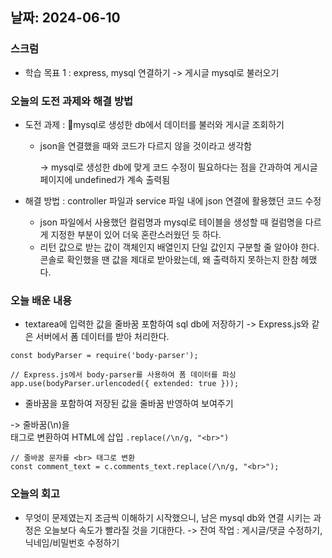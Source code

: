 ## 날짜: 2024-06-10

### 스크럼
- 학습 목표 1 : express, mysql 연결하기 -> 게시글 mysql로 불러오기

### 오늘의 도전 과제와 해결 방법
- 도전 과제 : mysql로 생성한 db에서 데이터를 불러와 게시글 조회하기
  - json을 연결했을 때와 코드가 다르지 않을 것이라고 생각함 

    -> mysql로 생성한 db에 맞게 코드 수정이 필요하다는 점을 간과하여 게시글 페이지에 undefined가 계속 출력됨

- 해결 방법 : controller 파일과 service 파일 내에 json 연결에 활용했던 코드 수정
  - json 파일에서 사용했던 컬럼명과 mysql로 테이블을 생성할 때 컬럼명을 다르게 지정한 부분이 있어 더욱 혼란스러웠던 듯 하다.
  - 리턴 값으로 받는 값이 객체인지 배열인지 단일 값인지 구분할 줄 알아야 한다. 콘솔로 확인했을 땐 값을 제대로 받아왔는데, 왜 출력하지 못하는지 한참 헤맸다.

### 오늘 배운 내용
- textarea에 입력한 값을 줄바꿈 포함하여 sql db에 저장하기   -> Express.js와 같은 서버에서 폼 데이터를 받아 처리한다. 

``` JS
const bodyParser = require('body-parser');

// Express.js에서 body-parser를 사용하여 폼 데이터를 파싱
app.use(bodyParser.urlencoded({ extended: true }));
```

- 줄바꿈을 포함하여 저장된 값을 줄바꿈 반영하여 보여주기

-> 줄바꿈(\n)을 <br> 태그로 변환하여 HTML에 삽입 `.replace(/\n/g, "<br>")`

```
// 줄바꿈 문자를 <br> 태그로 변환
const comment_text = c.comments_text.replace(/\n/g, "<br>");
```

### 오늘의 회고
- 무엇이 문제였는지 조금씩 이해하기 시작했으니, 남은 mysql db와 연결 시키는 과정은 오늘보다 속도가 빨라질 것을 기대한다.    -> 잔여 작업 : 게시글/댓글 수정하기, 닉네임/비밀번호 수정하기
